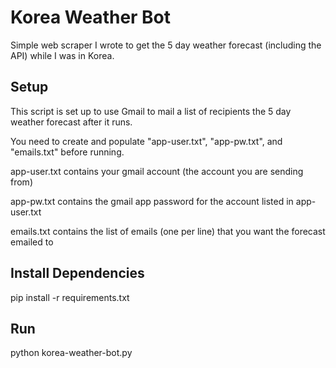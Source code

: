 # Korea Weather Bot

Simple web scraper I wrote to get the 5 day weather forecast (including the API) while I was in Korea.

## Setup

This script is set up to use Gmail to mail a list of recipients the 5 day weather forecast after it runs.

You need to create and populate "app-user.txt", "app-pw.txt", and "emails.txt" before running.

app-user.txt contains your gmail account (the account you are sending from)

app-pw.txt contains the gmail app password for the account listed in app-user.txt

emails.txt contains the list of emails (one per line) that you want the forecast emailed to

## Install Dependencies
pip install -r requirements.txt

## Run

python korea-weather-bot.py
